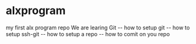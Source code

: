 # alxprogram
my first alx program repo
We are learing Git
  -- how to setup git 
  -- how to setup ssh-git
  -- how  to setup a repo
  -- how to comit on you repo
